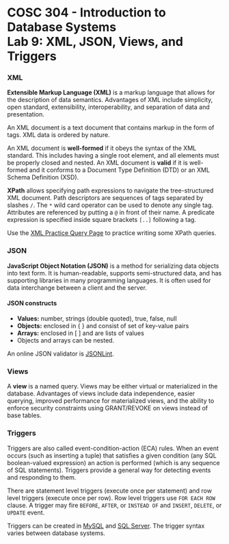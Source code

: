 # COSC 304 - Introduction to Database Systems<br>Lab 9: XML, JSON, Views, and Triggers

### XML

**Extensible Markup Language (XML)** is a markup language that allows for the description of data semantics. Advantages of XML include simplicity, open standard, extensibility, interoperability, and separation of data and presentation.

An XML document is a text document that contains markup in the form of tags. XML data is ordered by nature. 

An XML document is **well-formed** if it obeys the syntax of the XML standard.  This includes having a single root element, and all elements must be properly closed and nested. An XML document is **valid** if it is well-formed and it conforms to a Document Type Definition (DTD) or an XML Schema Definition (XSD). 

**XPath** allows specifying path expressions to navigate the tree-structured XML document. Path descriptors are sequences of tags separated by slashes `/`. The `*` wild card operator can be used to denote any single tag. Attributes are referenced by putting a `@` in front of their name. A predicate expression is specified inside square brackets `[..]` following a tag. 

Use the [XML Practice Query Page](https://cosc304.ok.ubc.ca/rlawrenc/tomcat/xml/xmlquery.html) to practice writing some XPath queries.

### JSON

**JavaScript Object Notation (JSON)** is a method for serializing data objects into text form. It is human-readable, supports semi-structured data, and has supporting libraries in many programming languages. It is often used for data interchange between a client and the server. 

#### JSON constructs
- **Values:** number, strings (double quoted), true, false, null
- **Objects:** enclosed in { } and consist of set of key-value pairs
- **Arrays:** enclosed in [ ] and are lists of values
- Objects and arrays can be nested.

An online JSON validator is [JSONLint](https://jsonlint.com).

### Views

A **view** is a named query.  Views may be either virtual or materialized in the database. Advantages of views include data independence, easier querying, improved performance for materialized views, and the ability to enforce security constraints using GRANT/REVOKE on views instead of base tables.

### Triggers

Triggers are also called event-condition-action (ECA) rules. When an event occurs (such as inserting a tuple) that satisfies a given condition (any SQL boolean-valued expression) an action is performed (which is any sequence of SQL statements). Triggers provide a general way for detecting events and responding to them.

There are statement level triggers (execute once per statement) and row level triggers (execute once per row). Row level triggers use `FOR EACH ROW` clause. A trigger may fire `BEFORE`, `AFTER`, or `INSTEAD OF` and `INSERT`, `DELETE`, or `UPDATE` event.

Triggers can be created in [MySQL](https://dev.mysql.com/doc/refman/8.0/en/create-trigger.html) and [SQL Server](https://learn.microsoft.com/en-us/sql/t-sql/statements/create-trigger-transact-sql?view=sql-server-ver16). The trigger syntax varies between database systems.

